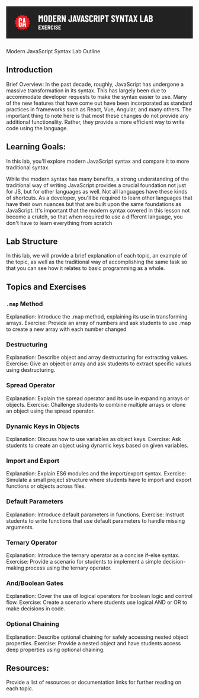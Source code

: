 # ![Modern Javascript Syntax Lab - Exercise](./assets/hero.png)

Modern JavaScript Syntax Lab Outline

## Introduction

Brief Overview: In the past decade, roughly, JavaScript has undergone a massive transformation in its syntax.  This has largely been due to accommodate developer requests to make the syntax easier to use.  Many of the new features that have come out have been incorporated as standard practices in frameworks such as React, Vue, Angular, and many others.  The important thing to note here is that most these changes do not provide any additional functionality.  Rather, they provide a more efficient way to write code using the language.

## Learning Goals:

In this lab, you'll explore modern JavaScript syntax and compare it to more traditional syntax.  

While the modern syntax has many benefits, a strong understanding of the traditional way of writing JavaScript provides a crucial foundation not just for JS, but for other languages as well.  Not all languages have these kinds of shortcuts.  As a developer, you'll be required to learn other languages that have their own nuances but that are built upon the same foundations as JavaScript.  It's important that the modern syntax covered in this lesson not become a crutch, so that when required to use a different language, you don't have to learn everything from scratch

## Lab Structure

In this lab, we will provide a brief explanation of each topic, an example of the topic, as well as the traditional way of accomplishing the same task so that you can see how it relates to basic programming as a whole.

## Topics and Exercises

### `.map` Method
Explanation: Introduce the .map method, explaining its use in transforming arrays.
Exercise: Provide an array of numbers and ask students to use .map to create a new array with each number changed

### Destructuring
Explanation: Describe object and array destructuring for extracting values.
Exercise: Give an object or array and ask students to extract specific values using destructuring.

### Spread Operator
Explanation: Explain the spread operator and its use in expanding arrays or objects.
Exercise: Challenge students to combine multiple arrays or clone an object using the spread operator.

### Dynamic Keys in Objects
Explanation: Discuss how to use variables as object keys.
Exercise: Ask students to create an object using dynamic keys based on given variables.

### Import and Export
Explanation: Explain ES6 modules and the import/export syntax.
Exercise: Simulate a small project structure where students have to import and export functions or objects across files.

### Default Parameters
Explanation: Introduce default parameters in functions.
Exercise: Instruct students to write functions that use default parameters to handle missing arguments.

### Ternary Operator
Explanation: Introduce the ternary operator as a concise if-else syntax.
Exercise: Provide a scenario for students to implement a simple decision-making process using the ternary operator.

### And/Boolean Gates
Explanation: Cover the use of logical operators for boolean logic and control flow.
Exercise: Create a scenario where students use logical AND or OR to make decisions in code.

### Optional Chaining
Explanation: Describe optional chaining for safely accessing nested object properties.
Exercise: Provide a nested object and have students access deep properties using optional chaining.

## Resources:

Provide a list of resources or documentation links for further reading on each topic. 